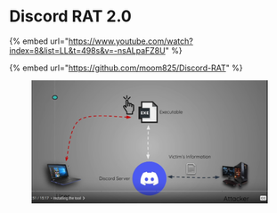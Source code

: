 # Discord RAT 2.0

{% embed url="https://www.youtube.com/watch?index=8&list=LL&t=498s&v=-nsALpaFZ8U" %}

{% embed url="https://github.com/moom825/Discord-RAT" %}

<figure><img src="../../../../.gitbook/assets/image (18).png" alt=""><figcaption></figcaption></figure>
